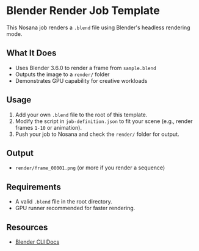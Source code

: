 # Blender Render Job Template

This Nosana job renders a `.blend` file using Blender's headless rendering mode.

## What It Does

- Uses Blender 3.6.0 to render a frame from `sample.blend`
- Outputs the image to a `render/` folder
- Demonstrates GPU capability for creative workloads

## Usage

1. Add your own `.blend` file to the root of this template.
2. Modify the script in `job-definition.json` to fit your scene (e.g., render frames `1-10` or animation).
3. Push your job to Nosana and check the `render/` folder for output.

## Output

- `render/frame_00001.png` (or more if you render a sequence)

## Requirements

- A valid `.blend` file in the root directory.
- GPU runner recommended for faster rendering.

## Resources

- [Blender CLI Docs](https://docs.blender.org/manual/en/latest/advanced/command_line.html)
